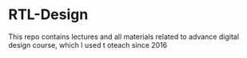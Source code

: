 # RTL-Design
This repo contains lectures and all materials related to advance digital design course, which I used t oteach since 2016 
